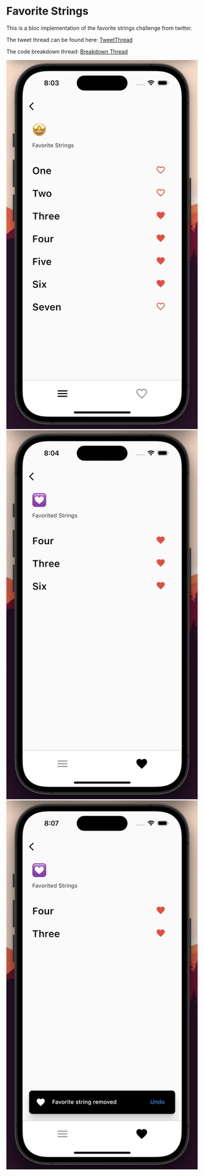 # Favorite Strings

This is a bloc implementation of the favorite strings challenge from twitter.

The tweet thread can be found here:
[TweetThread](https://twitter.com/SEGVeenstra/status/1650066762212294661?s=20)

The code breakdown thread:
[Breakdown Thread](https://twitter.com/briankariuki/status/1651656364165308431?s=20)

![Screenshot 1](./images/1.png)
![Screenshot 2](./images/2.png)
![Screenshot 3](./images/3.png)
